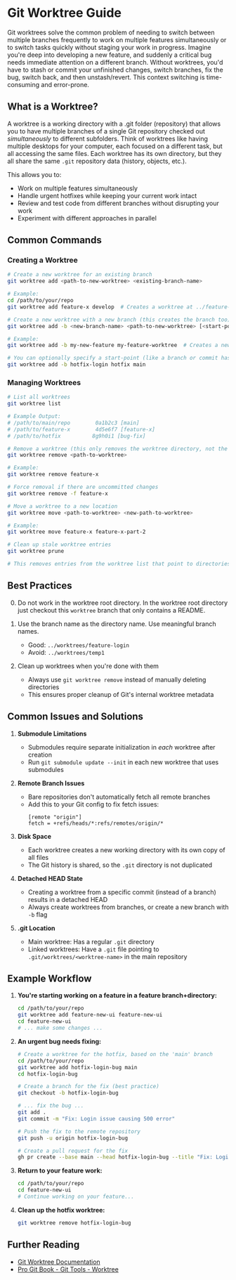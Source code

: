# Git Worktree Guide

Git worktrees solve the common problem of needing to switch between multiple branches frequently to work on multiple features simultaneously or to switch tasks quickly without staging your work in progress. Imagine you're deep into developing a new feature, and suddenly a critical bug needs immediate attention on a different branch. Without worktrees, you'd have to stash or commit your unfinished changes, switch branches, fix the bug, switch back, and then unstash/revert. This context switching is time-consuming and error-prone.

## What is a Worktree?

A worktree is a working directory with a .git folder (repository) that allows you to have multiple branches of a single Git repository checked out *simultaneously* to different subfolders. Think of worktrees like having multiple desktops for your computer, each focused on a different task, but all accessing the same files. Each worktree has its own directory, but they all share the same `.git` repository data (history, objects, etc.).

This allows you to:
- Work on multiple features simultaneously
- Handle urgent hotfixes while keeping your current work intact
- Review and test code from different branches without disrupting your work
- Experiment with different approaches in parallel

## Common Commands

### Creating a Worktree
```bash
# Create a new worktree for an existing branch
git worktree add <path-to-new-worktree> <existing-branch-name>

# Example:
cd /path/to/your/repo
git worktree add feature-x develop  # Creates a worktree at ../feature-x based on the 'develop' branch

# Create a new worktree with a new branch (this creates the branch too)
git worktree add -b <new-branch-name> <path-to-new-worktree> [<start-point>]

# Example:
git worktree add -b my-new-feature my-feature-worktree  # Creates a new branch 'my-new-feature' and a worktree at ../my-feature-worktree

# You can optionally specify a start-point (like a branch or commit hash)
git worktree add -b hotfix-login hotfix main
```

### Managing Worktrees
```bash
# List all worktrees
git worktree list

# Example Output:
# /path/to/main/repo        0a1b2c3 [main]
# /path/to/feature-x        4d5e6f7 [feature-x]
# /path/to/hotfix          8g9h0i1 [bug-fix]

# Remove a worktree (this only removes the worktree directory, not the branch)
git worktree remove <path-to-worktree>

# Example:
git worktree remove feature-x

# Force removal if there are uncommitted changes
git worktree remove -f feature-x

# Move a worktree to a new location
git worktree move <path-to-worktree> <new-path-to-worktree>

# Example:
git worktree move feature-x feature-x-part-2

# Clean up stale worktree entries
git worktree prune

# This removes entries from the worktree list that point to directories that no longer exist
```

## Best Practices

0. Do not work in the worktree root directory. In the worktree root directory just checkout this `worktree` branch that only contains a README.

1. Use the branch name as the directory name. Use meaningful branch names.
   - Good: `../worktrees/feature-login`
   - Avoid: `../worktrees/temp1`

2. Clean up worktrees when you're done with them
   - Always use `git worktree remove` instead of manually deleting directories
   - This ensures proper cleanup of Git's internal worktree metadata

## Common Issues and Solutions

1. **Submodule Limitations**
   - Submodules require separate initialization in *each* worktree after creation
   - Run `git submodule update --init` in each new worktree that uses submodules

2. **Remote Branch Issues**
   - Bare repositories don't automatically fetch all remote branches
   - Add this to your Git config to fix fetch issues:
     ```
     [remote "origin"]
     fetch = +refs/heads/*:refs/remotes/origin/*
     ```

3. **Disk Space**
   - Each worktree creates a new working directory with its own copy of all files
   - The Git history is shared, so the `.git` directory is not duplicated

4. **Detached HEAD State**
   - Creating a worktree from a specific commit (instead of a branch) results in a detached HEAD
   - Always create worktrees from branches, or create a new branch with `-b` flag

5. **.git Location**
   - Main worktree: Has a regular `.git` directory
   - Linked worktrees: Have a `.git` file pointing to `.git/worktrees/<worktree-name>` in the main repository

## Example Workflow

1. **You're starting working on a feature in a feature branch+directory:**
   ```bash
   cd /path/to/your/repo
   git worktree add feature-new-ui feature-new-ui
   cd feature-new-ui
   # ... make some changes ...
   ```

2. **An urgent bug needs fixing:**
   ```bash
   # Create a worktree for the hotfix, based on the 'main' branch
   cd /path/to/your/repo
   git worktree add hotfix-login-bug main
   cd hotfix-login-bug

   # Create a branch for the fix (best practice)
   git checkout -b hotfix-login-bug

   # ... fix the bug ...
   git add .
   git commit -m "Fix: Login issue causing 500 error"

   # Push the fix to the remote repository
   git push -u origin hotfix-login-bug

   # Create a pull request for the fix
   gh pr create --base main --head hotfix-login-bug --title "Fix: Login issue causing 500 error" --body "This PR fixes the login issue causing a 500 error."
   ```

3. **Return to your feature work:**
   ```bash
   cd /path/to/your/repo
   cd feature-new-ui
   # Continue working on your feature...
   ```

4. **Clean up the hotfix worktree:**
   ```bash
   git worktree remove hotfix-login-bug
   ```

## Further Reading

- [Git Worktree Documentation](https://git-scm.com/docs/git-worktree)
- [Pro Git Book - Git Tools - Worktree](https://git-scm.com/book/en/v2/Git-Tools-Worktree)
